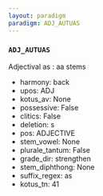 ```yaml
---
layout: paradigm
paradigm: ADJ_AUTUAS
---
```

### ` ADJ_AUTUAS `

Adjectival as : aa stems
* harmony: back
* upos: ADJ
* kotus_av: None
* possessive: False
* clitics: False
* deletion: s
* pos: ADJECTIVE
* stem_vowel: None
* plurale_tantum: False
* grade_dir: strengthen
* stem_diphthong: None
* suffix_regex: as
* kotus_tn: 41
